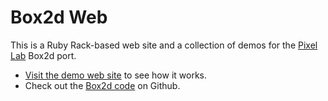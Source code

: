 # Box2d Web

This is a Ruby Rack-based web site and a collection of demos for the [Pixel Lab](http://thinkpixellab.com) Box2d port.

* [Visit the demo web site](http://box2d.thinkpixellab.com) to see how it works.
* Check out the [Box2d code](http://github.com/thinkpixellab/box2d) on Github.
